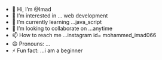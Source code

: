 - 👋 Hi, I’m @Imad
- 👀 I’m interested in ... web development 
- 🌱 I’m currently learning ...java_script
- 💞️ I’m looking to collaborate on ...anytime
- 📫 How to reach me ...instagram id= mohammed_imad066
- 😄 Pronouns: ...
- ⚡ Fun fact: ...i am a beginner 

<!---
Imad7866/Imad7866 is a ✨ special ✨ repository because its `README.md` (this file) appears on your GitHub profile.
You can click the Preview link to take a look at your changes.
--->
